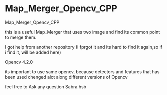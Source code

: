 # Map_Merger_Opencv_CPP
Map_Merger_Opencv_CPP


this is a useful Map_Merger that uses two image and find its common point to merge them.


I got help from another repository (I fprgot it and its hard to find it again,so if i find it, will be added here)




Opencv 4.2.0

its important to use same opencv, because detectors and features that has been used chenged alot along different versions of Opencv



feel free to Ask any question
Sabra.hsb
